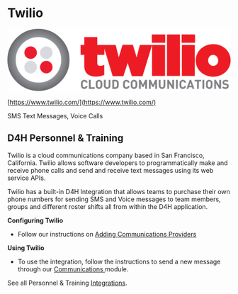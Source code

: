 # Twilio

![](../../.gitbook/assets/twilio-logo.png)

[https://www.twilio.com/](https://www.twilio.com/)  
  
SMS Text Messages, Voice Calls

## D4H Personnel & Training

Twilio is a cloud communications company based in San Francisco, California. Twilio allows software developers to programmatically make and receive phone calls and send and receive text messages using its web service APIs.

Twilio has a built-in D4H Integration that allows teams to purchase their own phone numbers for sending SMS and Voice messages to team members, groups and different roster shifts all from within the D4H application.  
  
**Configuring Twilio**

* Follow our instructions on [Adding Communications Providers](../communications/adding-communication-providers.md)

**Using Twilio**

* To use the integration, follow the instructions to send a new message through our [Communications ](../communications/)module.

See all Personnel & Training [Integrations](./).

